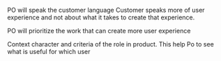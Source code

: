 PO will speak the customer language
Customer speaks more of user experience and not about what it takes to create that experience.

PO will prioritize the work that can create more user experience

Context character and criteria of the role in product. This help Po to see what is useful for which user
